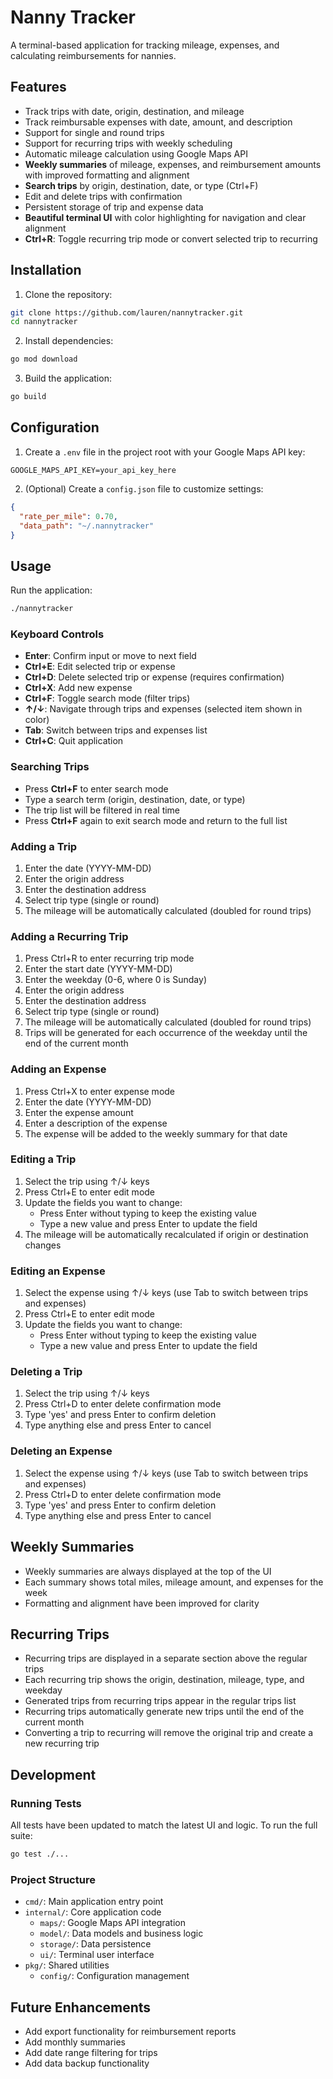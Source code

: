 # Nanny Tracker

A terminal-based application for tracking mileage, expenses, and calculating reimbursements for nannies.

## Features

- Track trips with date, origin, destination, and mileage
- Track reimbursable expenses with date, amount, and description
- Support for single and round trips
- Support for recurring trips with weekly scheduling
- Automatic mileage calculation using Google Maps API
- **Weekly summaries** of mileage, expenses, and reimbursement amounts with improved formatting and alignment
- **Search trips** by origin, destination, date, or type (Ctrl+F)
- Edit and delete trips with confirmation
- Persistent storage of trip and expense data
- **Beautiful terminal UI** with color highlighting for navigation and clear alignment
- **Ctrl+R**: Toggle recurring trip mode or convert selected trip to recurring

## Installation

1. Clone the repository:
```bash
git clone https://github.com/lauren/nannytracker.git
cd nannytracker
```

2. Install dependencies:
```bash
go mod download
```

3. Build the application:
```bash
go build
```

## Configuration

1. Create a `.env` file in the project root with your Google Maps API key:
```
GOOGLE_MAPS_API_KEY=your_api_key_here
```

2. (Optional) Create a `config.json` file to customize settings:
```json
{
  "rate_per_mile": 0.70,
  "data_path": "~/.nannytracker"
}
```

## Usage

Run the application:
```bash
./nannytracker
```

### Keyboard Controls

- **Enter**: Confirm input or move to next field
- **Ctrl+E**: Edit selected trip or expense
- **Ctrl+D**: Delete selected trip or expense (requires confirmation)
- **Ctrl+X**: Add new expense
- **Ctrl+F**: Toggle search mode (filter trips)
- **↑/↓**: Navigate through trips and expenses (selected item shown in color)
- **Tab**: Switch between trips and expenses list
- **Ctrl+C**: Quit application

### Searching Trips

- Press **Ctrl+F** to enter search mode
- Type a search term (origin, destination, date, or type)
- The trip list will be filtered in real time
- Press **Ctrl+F** again to exit search mode and return to the full list

### Adding a Trip

1. Enter the date (YYYY-MM-DD)
2. Enter the origin address
3. Enter the destination address
4. Select trip type (single or round)
5. The mileage will be automatically calculated (doubled for round trips)

### Adding a Recurring Trip

1. Press Ctrl+R to enter recurring trip mode
2. Enter the start date (YYYY-MM-DD)
3. Enter the weekday (0-6, where 0 is Sunday)
4. Enter the origin address
5. Enter the destination address
6. Select trip type (single or round)
7. The mileage will be automatically calculated (doubled for round trips)
8. Trips will be generated for each occurrence of the weekday until the end of the current month

### Adding an Expense

1. Press Ctrl+X to enter expense mode
2. Enter the date (YYYY-MM-DD)
3. Enter the expense amount
4. Enter a description of the expense
5. The expense will be added to the weekly summary for that date

### Editing a Trip

1. Select the trip using ↑/↓ keys
2. Press Ctrl+E to enter edit mode
3. Update the fields you want to change:
   - Press Enter without typing to keep the existing value
   - Type a new value and press Enter to update the field
4. The mileage will be automatically recalculated if origin or destination changes

### Editing an Expense

1. Select the expense using ↑/↓ keys (use Tab to switch between trips and expenses)
2. Press Ctrl+E to enter edit mode
3. Update the fields you want to change:
   - Press Enter without typing to keep the existing value
   - Type a new value and press Enter to update the field

### Deleting a Trip

1. Select the trip using ↑/↓ keys
2. Press Ctrl+D to enter delete confirmation mode
3. Type 'yes' and press Enter to confirm deletion
4. Type anything else and press Enter to cancel

### Deleting an Expense

1. Select the expense using ↑/↓ keys (use Tab to switch between trips and expenses)
2. Press Ctrl+D to enter delete confirmation mode
3. Type 'yes' and press Enter to confirm deletion
4. Type anything else and press Enter to cancel

## Weekly Summaries

- Weekly summaries are always displayed at the top of the UI
- Each summary shows total miles, mileage amount, and expenses for the week
- Formatting and alignment have been improved for clarity

## Recurring Trips

- Recurring trips are displayed in a separate section above the regular trips
- Each recurring trip shows the origin, destination, mileage, type, and weekday
- Generated trips from recurring trips appear in the regular trips list
- Recurring trips automatically generate new trips until the end of the current month
- Converting a trip to recurring will remove the original trip and create a new recurring trip

## Development

### Running Tests

All tests have been updated to match the latest UI and logic. To run the full suite:

```bash
go test ./...
```

### Project Structure

- `cmd/`: Main application entry point
- `internal/`: Core application code
  - `maps/`: Google Maps API integration
  - `model/`: Data models and business logic
  - `storage/`: Data persistence
  - `ui/`: Terminal user interface
- `pkg/`: Shared utilities
  - `config/`: Configuration management

## Future Enhancements

- Add export functionality for reimbursement reports
- Add monthly summaries
- Add date range filtering for trips
- Add data backup functionality